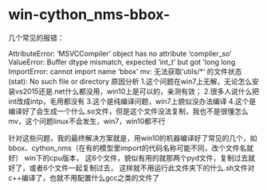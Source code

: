# win-cython_nms-bbox-
几个常见的报错：

AttributeError: ‘MSVCCompiler’ object has no attribute ‘compiler_so’
ValueError: Buffer dtype mismatch, expected ‘int_t’ but got 'long long
ImportError: cannot import name ‘bbox’
mv: 无法获取’utils/*’ 的文件状态(stat): No such file or directory
原因分析
1.这个问题在win7上无解，无论怎么安装vs2015还是.net什么都没用，win10上是可以的，亲测有效；
2.很多人说什么把int改成intp，毛用都没有
3.这个是纯编译问题，win7上貌似没办法编译
4.这个是编译好了会生成一个什么.so文件，但是这个文件没法复制，我也不是很懂怎么mv，这个问题linux不会发生，win7，win10都不行

针对这些问题，我的最终解决方案就是，用win10的机器编译好了常见的几个，如bbox、cython_nms（在有的模型里import的代码名称可能不同，改个文件名就好）
win下的cpu版本，
这6个文件，貌似有用的就那两个pyd文件，复制过去就好了，或者6个文件一起复制过去，
这样就不用运行此文件夹下的什么.sh文件对c++编译了，也就不用配置什么gcc之类的文件了
